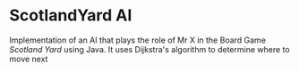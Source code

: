 # ScotlandYard AI
Implementation of an AI that plays the role of Mr X in the Board Game *Scotland Yard* using Java. It uses Dijkstra's algorithm to determine where to move next
